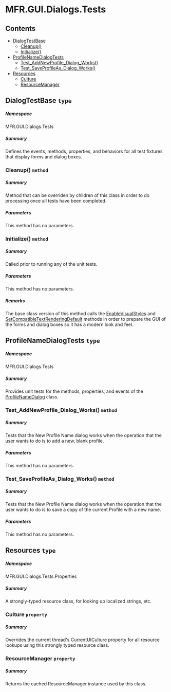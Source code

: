 <a name='assembly'></a>
# MFR.GUI.Dialogs.Tests

## Contents

- [DialogTestBase](#T-MFR-GUI-Dialogs-Tests-DialogTestBase 'MFR.GUI.Dialogs.Tests.DialogTestBase')
  - [Cleanup()](#M-MFR-GUI-Dialogs-Tests-DialogTestBase-Cleanup 'MFR.GUI.Dialogs.Tests.DialogTestBase.Cleanup')
  - [Initialize()](#M-MFR-GUI-Dialogs-Tests-DialogTestBase-Initialize 'MFR.GUI.Dialogs.Tests.DialogTestBase.Initialize')
- [ProfileNameDialogTests](#T-MFR-GUI-Dialogs-Tests-ProfileNameDialogTests 'MFR.GUI.Dialogs.Tests.ProfileNameDialogTests')
  - [Test_AddNewProfile_Dialog_Works()](#M-MFR-GUI-Dialogs-Tests-ProfileNameDialogTests-Test_AddNewProfile_Dialog_Works 'MFR.GUI.Dialogs.Tests.ProfileNameDialogTests.Test_AddNewProfile_Dialog_Works')
  - [Test_SaveProfileAs_Dialog_Works()](#M-MFR-GUI-Dialogs-Tests-ProfileNameDialogTests-Test_SaveProfileAs_Dialog_Works 'MFR.GUI.Dialogs.Tests.ProfileNameDialogTests.Test_SaveProfileAs_Dialog_Works')
- [Resources](#T-MFR-GUI-Dialogs-Tests-Properties-Resources 'MFR.GUI.Dialogs.Tests.Properties.Resources')
  - [Culture](#P-MFR-GUI-Dialogs-Tests-Properties-Resources-Culture 'MFR.GUI.Dialogs.Tests.Properties.Resources.Culture')
  - [ResourceManager](#P-MFR-GUI-Dialogs-Tests-Properties-Resources-ResourceManager 'MFR.GUI.Dialogs.Tests.Properties.Resources.ResourceManager')

<a name='T-MFR-GUI-Dialogs-Tests-DialogTestBase'></a>
## DialogTestBase `type`

##### Namespace

MFR.GUI.Dialogs.Tests

##### Summary

Defines the events, methods, properties, and behaviors for all test fixtures
that display forms and dialog boxes.

<a name='M-MFR-GUI-Dialogs-Tests-DialogTestBase-Cleanup'></a>
### Cleanup() `method`

##### Summary

Method that can be overriden by children of this class in order to do
processing once all tests have been completed.

##### Parameters

This method has no parameters.

<a name='M-MFR-GUI-Dialogs-Tests-DialogTestBase-Initialize'></a>
### Initialize() `method`

##### Summary

Called prior to running any of the unit tests.

##### Parameters

This method has no parameters.

##### Remarks

The base class version of this method calls the
[EnableVisualStyles](http://msdn.microsoft.com/query/dev14.query?appId=Dev14IDEF1&l=EN-US&k=k:System.Windows.Forms.Application.EnableVisualStyles 'System.Windows.Forms.Application.EnableVisualStyles') and
[SetCompatibleTextRenderingDefault](http://msdn.microsoft.com/query/dev14.query?appId=Dev14IDEF1&l=EN-US&k=k:System.Windows.Forms.Application.SetCompatibleTextRenderingDefault 'System.Windows.Forms.Application.SetCompatibleTextRenderingDefault')
methods in order to prepare the GUI of the forms and dialog boxes so it has a
modern look and feel.

<a name='T-MFR-GUI-Dialogs-Tests-ProfileNameDialogTests'></a>
## ProfileNameDialogTests `type`

##### Namespace

MFR.GUI.Dialogs.Tests

##### Summary

Provides unit tests for the methods, properties, and events of the
[ProfileNameDialog](#T-MFR-GUI-Dialogs-ProfileNameDialog 'MFR.GUI.Dialogs.ProfileNameDialog') class.

<a name='M-MFR-GUI-Dialogs-Tests-ProfileNameDialogTests-Test_AddNewProfile_Dialog_Works'></a>
### Test_AddNewProfile_Dialog_Works() `method`

##### Summary

Tests that the New Profile Name dialog works when the operation that the user
wants to do is to add a new, blank profile.

##### Parameters

This method has no parameters.

<a name='M-MFR-GUI-Dialogs-Tests-ProfileNameDialogTests-Test_SaveProfileAs_Dialog_Works'></a>
### Test_SaveProfileAs_Dialog_Works() `method`

##### Summary

Tests that the New Profile Name dialog works when the operation that the user
wants to do is to save a copy of the current Profile with a new name.

##### Parameters

This method has no parameters.

<a name='T-MFR-GUI-Dialogs-Tests-Properties-Resources'></a>
## Resources `type`

##### Namespace

MFR.GUI.Dialogs.Tests.Properties

##### Summary

A strongly-typed resource class, for looking up localized strings, etc.

<a name='P-MFR-GUI-Dialogs-Tests-Properties-Resources-Culture'></a>
### Culture `property`

##### Summary

Overrides the current thread's CurrentUICulture property for all
  resource lookups using this strongly typed resource class.

<a name='P-MFR-GUI-Dialogs-Tests-Properties-Resources-ResourceManager'></a>
### ResourceManager `property`

##### Summary

Returns the cached ResourceManager instance used by this class.
